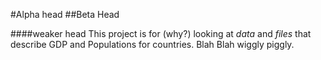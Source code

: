 #Alpha head
##Beta Head

####weaker head
This project is for (why?) looking at *data* and *files* that describe GDP and Populations for countries.  Blah Blah wiggly piggly.
